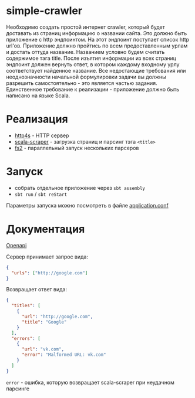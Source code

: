 # simple-crawler

Необходимо создать простой интернет crawler, который будет доставать из страниц информацию о названии сайта. Это должно быть приложение с http эндпоинтом. На этот эндпоинт поступает список http url'ов. Приложение должно пройтись по всем предоставленным урлам и достать оттуда название. Названием условно будем считать содержимое тэга title. После изъятия информации из всех страниц эндпоинт должен вернуть ответ, в котором каждому входному урлу соответствует найденное название. Все недостающие требования или неоднозначности начальной формулировки задачи вы должны разрешить самостоятельно - это является частью задания. Единственное требование к реализации - приложение должно быть написано на языке Scala.

# Реализация

- [http4s](https://github.com/http4s/http4s) - HTTP сервер
- [scala-scraper](https://github.com/ruippeixotog/scala-scraper) - загрузка страниц и парсинг тэга `<title>`
- [fs2](https://github.com/functional-streams-for-scala/fs2) - параллельный запуск нескольких парсеров

# Запуск

- собрать отдельное приложение через `sbt assembly`
- `sbt run` / `sbt reStart`

Параметры запуска можно посмотреть в файле [application.conf](src/main/resources/application.conf)

# Документация

[Openapi](src/main/resources/openapi.yml)

Сервер принимает запрос вида:

```json
{
  "urls": ["http://google.com"]
}
```

Возвращает ответ вида:

```json
{
  "titles": [
    {
      "url": "http://google.com",
      "title": "Google"
    }
  ],
  "errors": [
    {
      "url": "vk.com",
      "error": "Malformed URL: vk.com"
    }
  ]
}
```
`error` - ошибка, которую возвращает scala-scraper при неудачном парсинге
